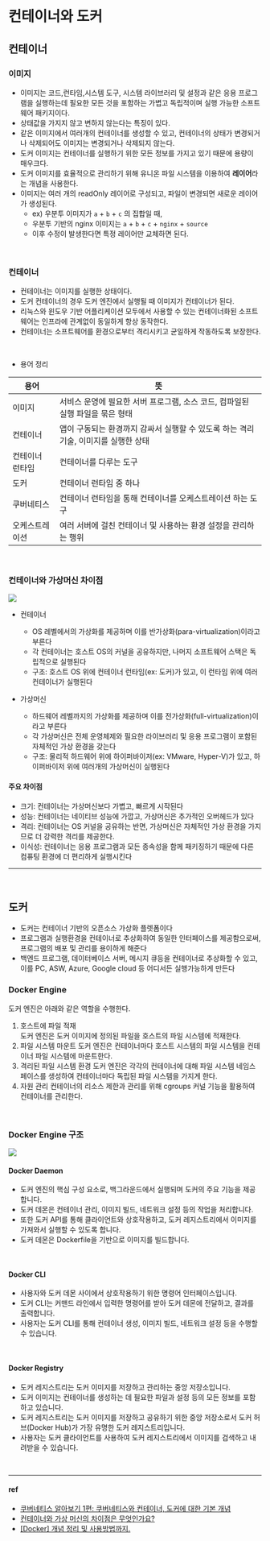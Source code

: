 # 컨테이너와 도커

## 컨테이너

### 이미지

- 이미지는 코드,런타임,시스템 도구, 시스템 라이브러리 및 설정과 같은 응용 프로그램을 실행하는데 필요한 모든 것을 포함하는 가볍고 독립적이며 실행 가능한 소프트웨어 패키지이다.
- 상태값을 가지지 않고 변하지 않는다는 특징이 있다.
- 같은 이미지에서 여러개의 컨테이너를 생성할 수 있고, 컨테이너의 상태가 변경되거나 삭제되어도 이미지는 변경되거나 삭제되지 않는다.
- 도커 이미지는 컨테이너를 실행하기 위한 모든 정보를 가지고 있기 때문에 용량이 매우크다.
- 도커 이미지를 효율적으로 관리하기 위해 유니온 파일 시스템을 이용하여 **레이어**라는 개념을 사용한다. 
- 이미지는 여러 개의 readOnly 레이어로 구성되고, 파일이 변경되면 새로운 레이어가 생성된다.
  -  ex) 우분투 이미지가 `a` + `b` + `c` 의 집합일 때,
  - 우분투 기반의 nginx 이미지는 `a` + `b` + `c` + `nginx` + `source`
  - 이후 수정이 발생한다면 특정 레이어만 교체하면 된다.


<br>

### 컨테이너

- 컨테이너는 이미지를 실행한 상태이다.
- 도커 컨테이너의 경우 도커 엔진에서 실행될 때 이미지가 컨테이너가 된다.
- 리눅스와 윈도우 기반 어플리케이션 모두에서 사용할 수 있는 컨테이너화된 소프트웨어는 인프라에 관계없이 동일하게 항상 동작한다.
- 컨테이너는 소프트웨어를 환경으로부터 격리시키고 균일하게 작동하도록 보장한다.


<br>



* 용어 정리

| 용어       | 뜻                                                |
|----------|--------------------------------------------------|
| 이미지      | 서비스 운영에 필요한 서버 프로그램, 소스 코드, 컴파일된 실행 파일을 묶은 형태    |
| 컨테이너     | 앱이 구동되는 환경까지 감싸서 실행할 수 있도록 하는 격리 기술, 이미지를 실행한 상태 |
| 컨테이너 런타임 | 컨테이너를 다루는 도구                                     |
| 도커       | 컨테이너 런타임 중 하나                                    |
| 쿠버네티스    | 컨테이너 런타임을 통해 컨테이너를 오케스트레이션 하는 도구                 |
| 오케스트레이션  | 여러 서버에 걸친 컨테이너 및 사용하는 환경 설정을 관리하는 행위             |


<br>

### 컨테이너와 가상머신 차이점

![](https://velog.velcdn.com/images/dragonappear/post/dff45d71-b69d-4c8c-9dbf-40c74d5be284/image.png)

- 컨테이너
	- OS 레벨에서의 가상화를 제공하며 이를 반가상화(para-virtualization)이라고 부른다 
    - 각 컨테이너는 호스트 OS의 커널을 공유하지만, 나머지 소프트웨어 스택은 독립적으로 실행된다
	- 구조: 호스트 OS 위에 컨테이너 런타임(ex: 도커)가 있고, 이 런타임 위에 여러 컨테이너가 실행된다

- 가상머신
  - 하드웨어 레벨까지의 가상화를 제공하며 이를 전가상화(full-virtualization)이라고 부른다
  - 각 가상머신은 전체 운영체제와 필요한 라이브러리 및 응용 프로그램이 포함된 자체적인 가상 환경을 갖는다
  - 구조: 물리적 하드웨어 위에 하이퍼바이저(ex: VMware, Hyper-V)가 있고, 하이퍼바이저 위에 여러개의 가상머신이 실행된다

#### 주요 차이점

- 크기: 컨테이너는 가상머신보다 가볍고, 빠르게 시작된다
- 성능: 컨테이너는 네이티브 성능에 가깝고, 가상머신은 추가적인 오버헤드가 있다
- 격리: 컨테이너는 OS 커널을 공유하는 반면, 가상머신은 자체적인 가상 환경을 가지므로 더 강력한 격리를 제공한다.
- 이식성: 컨테이너는 응용 프로그램과 모든 종속성을 함께 패키징하기 때문에 다른 컴퓨팅 환경에 더 편리하게 실행시킨다

---

<br>

## 도커

* 도커는 컨테이너 기반의 오픈소스 가상화 플렛폼이다
* 프로그램과 실행환경을 컨테이너로 추상화하여 동일한 인터페이스를 제공함으로써, 프로그램의 배포 및 관리를 용이하게 해준다
* 백엔드 프로그램, 데이터베이스 서버, 메시지 큐등을 컨테이너로 추상화할 수 있고, 이를 PC, ASW, Azure, Google cloud 등 어디서든 실행가능하게 만든다


### Docker Engine

도커 엔진은 아래와 같은 역할을 수행한다.

1. 호스트에 파일 적재  
    도커 엔진은 도커 이미지에 정의된 파일을 호스트의 파일 시스템에 적재한다.
2. 파일 시스템 마운트 
    도커 엔진은 컨테이너마다 호스트 시스템의 파일 시스템을 컨테이너 파일 시스템에 마운트한다.
3. 격리된 파일 시스템 환경
    도커 엔진은 각각의 컨테이너에 대해 파일 시스템 네임스페이스를 생성하여 컨테이너마다 독립된 파일 시스템을 가지게 한다.
4. 자원 관리
    컨테이너의 리소스 제한과 관리를 위해 cgroups 커널 기능을 활용하여 컨테이너를 관리한다.

<br>

### Docker Engine 구조

![](https://velog.velcdn.com/images/dragonappear/post/f2ae5aba-0e2d-4d77-8a4f-2af434f66a83/image.png)

#### Docker Daemon

- 도커 엔진의 핵심 구성 요소로, 백그라운드에서 실행되며 도커의 주요 기능을 제공합니다. 
- 도커 데몬은 컨테이너 관리, 이미지 빌드, 네트워크 설정 등의 작업을 처리합니다. 
- 또한 도커 API를 통해 클라이언트와 상호작용하고, 도커 레지스트리에서 이미지를 가져와서 실행할 수 있도록 합니다.
- 도커 데몬은 Dockerfile을 기반으로 이미지를 빌드합니다.

<br>

#### Docker CLI

- 사용자와 도커 데몬 사이에서 상호작용하기 위한 명령어 인터페이스입니다. 
- 도커 CLI는 커맨드 라인에서 입력한 명령어를 받아 도커 데몬에 전달하고, 결과를 출력합니다. 
- 사용자는 도커 CLI를 통해 컨테이너 생성, 이미지 빌드, 네트워크 설정 등을 수행할 수 있습니다.

<br>

#### Docker Registry

- 도커 레지스트리는 도커 이미지를 저장하고 관리하는 중앙 저장소입니다. 
- 도커 이미지는 컨테이너를 생성하는 데 필요한 파일과 설정 등의 모든 정보를 포함하고 있습니다. 
- 도커 레지스트리는 도커 이미지를 저장하고 공유하기 위한 중앙 저장소로서 도커 허브(Docker Hub)가 가장 유명한 도커 레지스트리입니다. 
- 사용자는 도커 클라이언트를 사용하여 도커 레지스트리에서 이미지를 검색하고 내려받을 수 있습니다.

<br>

---
#### ref

* [쿠버네티스 알아보기 1편: 쿠버네티스와 컨테이너, 도커에 대한 기본 개념](https://www.samsungsds.com/kr/insights/220222_kubernetes1.html)
* [컨테이너와 가상 머신의 차이점은 무엇인가요?](https://aws.amazon.com/ko/compare/the-difference-between-containers-and-virtual-machines/)
* [[Docker] 개념 정리 및 사용방법까지.](https://cultivo-hy.github.io/docker/image/usage/2019/03/14/Docker%EC%A0%95%EB%A6%AC/)